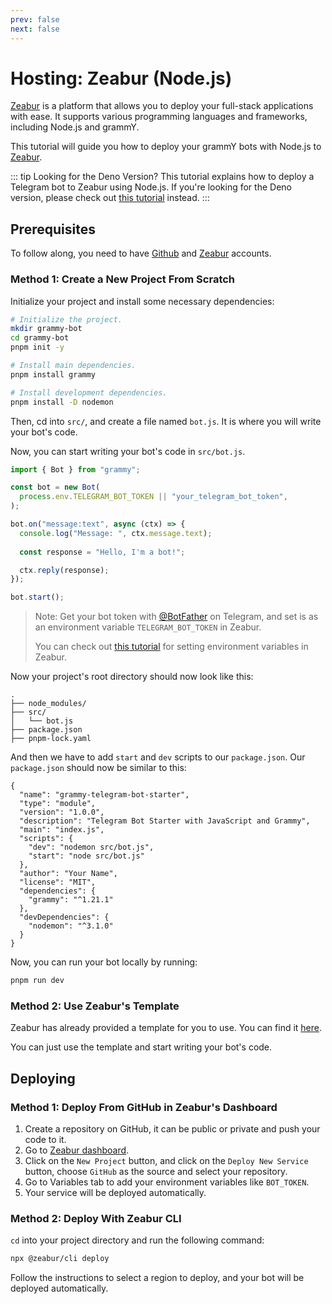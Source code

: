 ```yaml
---
prev: false
next: false
---
```


# Hosting: Zeabur (Node.js)

[Zeabur](https://zeabur.com) is a platform that allows you to deploy your full-stack applications with ease. It supports various programming languages and frameworks, including Node.js and grammY.

This tutorial will guide you how to deploy your grammY bots with Node.js to [Zeabur](https://zeabur.com/).

::: tip Looking for the Deno Version?
This tutorial explains how to deploy a Telegram bot to Zeabur using Node.js.
If you're looking for the Deno version, please check out [this tutorial](./zeabur-deno) instead.
:::


## Prerequisites

To follow along, you need to have [Github](https://github.com) and [Zeabur](https://zeabur.com/) accounts.

### Method 1: Create a New Project From Scratch

Initialize your project and install some necessary dependencies:

```sh
# Initialize the project.
mkdir grammy-bot
cd grammy-bot
pnpm init -y

# Install main dependencies.
pnpm install grammy

# Install development dependencies.
pnpm install -D nodemon
```

Then, cd into `src/`, and create a file named `bot.js`. 
It is where you will write your bot's code.

Now, you can start writing your bot's code in `src/bot.js`.

```js
import { Bot } from "grammy";

const bot = new Bot(
  process.env.TELEGRAM_BOT_TOKEN || "your_telegram_bot_token",
);

bot.on("message:text", async (ctx) => {
  console.log("Message: ", ctx.message.text);
  
  const response = "Hello, I'm a bot!";

  ctx.reply(response);
});

bot.start();
```

> Note: Get your bot token with [@BotFather](https://t.me/BotFather) on Telegram, and set is as an environment variable `TELEGRAM_BOT_TOKEN` in Zeabur. 
> 
> You can check out [this tutorial](https://zeabur.com/docs/deploy/variables) for setting environment variables in Zeabur.

Now your project's root directory should now look like this:

```asciiart:no-line-numbers
.
├── node_modules/
├── src/
│   └── bot.js
├── package.json
├── pnpm-lock.yaml
```

And then we have to add `start` and `dev` scripts to our `package.json`.
Our `package.json` should now be similar to this:

```json{7-10}
{
  "name": "grammy-telegram-bot-starter",
  "type": "module",
  "version": "1.0.0",
  "description": "Telegram Bot Starter with JavaScript and Grammy",
  "main": "index.js",
  "scripts": {
    "dev": "nodemon src/bot.js",
    "start": "node src/bot.js"
  },
  "author": "Your Name",
  "license": "MIT",
  "dependencies": {
    "grammy": "^1.21.1"
  },
  "devDependencies": {
    "nodemon": "^3.1.0"
  }
}
```

Now, you can run your bot locally by running:

```sh
pnpm run dev
```

### Method 2: Use Zeabur's Template

Zeabur has already provided a template for you to use.
You can find it [here](https://github.com/zeabur/telegram-bot-starter).

You can just use the template and start writing your bot's code.

## Deploying

### Method 1: Deploy From GitHub in Zeabur's Dashboard

1. Create a repository on GitHub, it can be public or private and push your code to it.
2. Go to [Zeabur dashboard](https://dash.zeabur.com).
3. Click on the `New Project` button, and click on the `Deploy New Service` button, choose `GitHub` as the source and select your repository.
4. Go to Variables tab to add your environment variables like `BOT_TOKEN`.
5. Your service will be deployed automatically.

### Method 2: Deploy With Zeabur CLI

`cd` into your project directory and run the following command:

```sh
npx @zeabur/cli deploy
```

Follow the instructions to select a region to deploy, and your bot will be deployed automatically.


